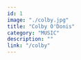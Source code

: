 ```yaml
---
id: 1
image: "./colby.jpg"
title: "Colby O'Donis"
category: "MUSIC"
description: ""
link: "/colby"
---
```

